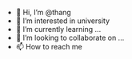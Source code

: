 - 👋 Hi, I’m @thang
- 👀 I’m interested in university
- 🌱 I’m currently learning ...
- 💞️ I’m looking to collaborate on ...
- 📫 How to reach me 

<!---
thangtwoktow/thangtwoktow is a ✨ special ✨ repository because its `README.md` (this file) appears on your GitHub profile.
You can click the Preview link to take a look at your changes.
--->
